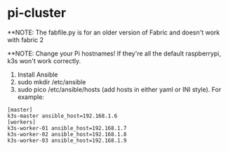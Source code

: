 # pi-cluster

**NOTE: The fabfile.py is for an older version of Fabric and doesn't work with fabric 2

**NOTE: Change your Pi hostnames! If they're all the default raspberrypi, k3s won't work correctly. 

1. Install Ansible
2. sudo mkdir /etc/ansible
3. sudo pico /etc/ansible/hosts (add hosts in either yaml or INI style). For example: 
```
[master]
k3s-master ansible_host=192.168.1.6
[workers]
k3s-worker-01 ansible_host=192.168.1.7
k3s-worker-02 ansible_host=192.168.1.8
k3s-worker-03 ansible_host=192.168.1.9
```